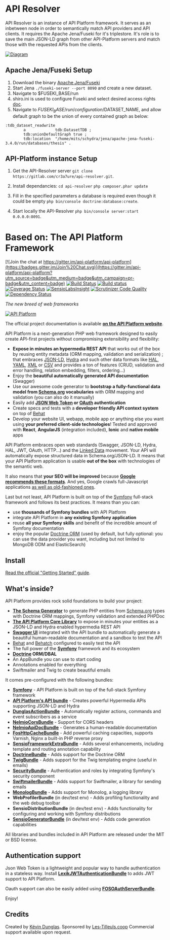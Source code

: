 
API Resolver
=============
API Resolver is an instance of API Platform framework.
It serves as an inbetween node in order to semantically match API providers and API clients.
It requires the Apache Jena/Fuseki for it's triplestore.
It's role is to save the main JSON-LD graph from other API-Platform servers and match those with the requested APIs from the clients.

[![Diagram](http://vps454845.ovh.net/schydra/images/hydraEcosystem.png)](http://vps454845.ovh.net/schydra/intro.html)


Apache Jena/Fuseki Setup
-------------------------

1. Download the binary [Apache Jena/Fuseki](http://jena.apache.org/download/index.cgi)
2. Start Jena `./fuseki-server --port 8090` and create a new dataset.
3. Navigate to $FUSEKI_BASE/run
4. shiro.ini is used to configure Fuseki and select desired access rights [doc](http://jena.apache.org/documentation/fuseki2/fuseki-security.html).
5. Navigate to $FUSEKI_BASE/run/configuration/$DATASET_NAME, and allow default graph to be the union of every contained graph as below:
````
:tdb_dataset_readwrite
        a             tdb:DatasetTDB ;
        tdb:unionDefaultGraph true ;
        tdb:location  "/home/mits/schydra/jena/apache-jena-fuseki-3.4.0/run/databases/thesis" .
````

API-Platform instance Setup
-------------------

1. Get the API-Resolver server
    `git clone https://gitlab.com/cr3a7ure/api-resolver.git`.

2. Install dependancies:
    `cd api-resolver`
    `php composer.phar update`

3. Fill in the specified parameters a database is required even though it could be empty
    `php bin/console doctrine:database:create`.
4. Start locally the API-Resolver
    `php bin/console server:start 0.0.0.0:8091`.



Based on: The API Platform Framework
==========================

[![Join the chat at https://gitter.im/api-platform/api-platform](https://badges.gitter.im/Join%20Chat.svg)](https://gitter.im/api-platform/api-platform?utm_source=badge&utm_medium=badge&utm_campaign=pr-badge&utm_content=badge)
[![Build Status](https://travis-ci.org/api-platform/core.svg?branch=master)](https://travis-ci.org/api-platform/core)
[![Build status](https://ci.appveyor.com/api/projects/status/grwuyprts3wdqx5l?svg=true)](https://ci.appveyor.com/project/dunglas/dunglasapibundle)
[![Coverage Status](https://coveralls.io/repos/github/api-platform/core/badge.svg)](https://coveralls.io/github/api-platform/core)
[![SensioLabsInsight](https://insight.sensiolabs.com/projects/92d78899-946c-4282-89a3-ac92344f9a93/mini.png)](https://insight.sensiolabs.com/projects/92d78899-946c-4282-89a3-ac92344f9a93)
[![Scrutinizer Code Quality](https://scrutinizer-ci.com/g/api-platform/core/badges/quality-score.png?b=master)](https://scrutinizer-ci.com/g/api-platform/core/?branch=master)
[![Dependency Status](https://www.versioneye.com/user/projects/5552e93306c318a32a0000fa/badge.svg?style=flat)](https://www.versioneye.com/user/projects/5552e93306c318a32a0000fa)

*The new breed of web frameworks*

[![API Platform](https://api-platform.com/logo-250x250.png)](https://api-platform.com)

The official project documentation is available **[on the API Platform website][31]**.

API Platform is a next-generation PHP web framework designed to easily create
API-first projects without compromising extensibility and
flexibility:

* **Expose in minutes an hypermedia REST API** that works out of the box by reusing
  entity metadata (ORM mapping, validation and serialization) ; that embraces [JSON-LD][1],
  [Hydra][2] and such other data formats like [HAL][32], [YAML][33], [XML][34] or [CSV][35]
  and provides a ton of features (CRUD, validation and error handling, relation embedding, filters, ordering...)
* Enjoy the **beautiful automatically generated API documentation** (Swagger)
* Use our awesome code generator to **bootstrap a fully-functional data model from
  [Schema.org][8] vocabularies** with ORM mapping and validation (you can also do
  it manually)
* Easily add **[JSON Web Token][25] or [OAuth][26] authentication**
* Create specs and tests with a **developer friendly API context system** on top
  of [Behat][10]
* Develop your website UI, webapp, mobile app or anything else you want using
  **your preferred client-side technologies**! Tested and approved with **React**, **AngularJS**
  (integration included), **Ionic**  and **native mobile** apps

API Platform embraces open web standards (Swagger, JSON-LD, Hydra, HAL, JWT, OAuth,
HTTP...) and the [Linked Data][27] movement. Your API will automatically
expose structured data in Schema.org/JSON-LD. It means that your API Platform application
is usable **out of the box** with technologies of the semantic
web.

It also means that **your SEO will be improved** because **[Google recommends these
formats][28]**.
And yes, Google crawls full-Javascript applications [as well as old-fashioned ones][29].

Last but not least, API Platform is built on top of the [Symfony][5]
full-stack framework and follows its best practices. It means than you can:

* use **thousands of Symfony bundles** with API Platform
* integrate API Platform in **any existing Symfony application**
* reuse **all your Symfony skills** and benefit of the incredible
  amount of Symfony documentation
* enjoy the popular [Doctrine ORM][6] (used by default, but fully optional: you can
  use the data provider you want, including but not limited to MongoDB ODM and ElasticSearch)

Install
-------

[Read the official "Getting Started" guide](https://api-platform.com/docs/core/getting-started).

What's inside?
--------------

API Platform provides rock solid foundations to build your project:

* [**The Schema Generator**][7] to generate PHP entities from [Schema.org][8] types with
Doctrine ORM mappings, Symfony validation and extended PHPDoc
* [**The API Platform Core Library**][9] to expose in minutes your entities as a JSON-LD and
 Hydra enabled hypermedia REST API
* [**Swagger UI**][24] integrated with the API bundle to
automatically generate a beautiful human-readable documentation and a
sandbox to test the API
* [Behat][10] and [Behatch][11] configured to easily test the API
* The full power of the [**Symfony**][5] framework and its ecosystem
* **[Doctrine][6] ORM/DBAL**
* An AppBundle you can use to start coding
* Annotations enabled for everything
* Swiftmailer and Twig to create beautiful emails

It comes pre-configured with the following bundles:

  * [**Symfony**][5] - API Platform is built on top of the full-stack
    Symfony framework
  * [**API Platform's API bundle**][9] - Creates powerful Hypermedia APIs supporting JSON-LD
    and Hydra
  * [**DunglasActionBundle**][36] - Automatically register actions, commands and event
   subscribers as a service
  * [**NelmioCorsBundle**][12] - Support for CORS headers
  * [**NelmioApiDocBundle**][24] - Generates a human-readable documentation
  * [**FosHttpCacheBundle**][13] - Add powerful caching capacities, supports Varnish,
    Nginx a built-in PHP reverse proxy
  * [**SensioFrameworkExtraBundle**][14] - Adds several enhancements, including
    template and routing annotation capability
  * [**DoctrineBundle**][15] - Adds support for the Doctrine ORM
  * [**TwigBundle**][16] - Adds support for the Twig templating engine (useful
    in emails)
  * [**SecurityBundle**][17] - Authentication and roles by integrating Symfony's
    security component
  * [**SwiftmailerBundle**][18] - Adds support for Swiftmailer, a library for sending
    emails
  * [**MonologBundle**][19] - Adds support for Monolog, a logging library
  * **WebProfilerBundle** (in dev/test env) - Adds profiling functionality and
    the web debug toolbar
  * **SensioDistributionBundle** (in dev/test env) - Adds functionality for configuring
    and working with Symfony distributions
  * [**SensioGeneratorBundle**][20] (in dev/test env) - Adds code generation capabilities

All libraries and bundles included in API Platform are released under
the MIT or BSD license.

Authentication support
----------------------

Json Web Token is a lightweight and popular way to handle authentication in a
stateless way. Install [**LexikJWTAuthenticationBundle**][21] to adds JWT support
to API Platform.

Oauth support can also be easily added using [**FOSOAuthServerBundle**][22].

Enjoy!

Credits
-------

Created by [Kévin Dunglas][23]. Sponsored by [Les-Tilleuls.coop][30]
Commercial support available upon request.

[1]:  http://json-ld.org
[2]:  http://hydra-cg.com
[3]:  https://getcomposer.org
[4]:  http://www.hydra-cg.com/
[5]:  https://symfony.com
[6]:  http://www.doctrine-project.org
[7]:  https://api-platform.com/docs/schema-generator/
[8]:  http://schema.org
[9]:  https://api-platform.com/docs/core/getting-started#installing-api-platform-core
[10]: https://behat.readthedocs.org
[11]: https://github.com/Behatch/contexts
[12]: https://github.com/nelmio/NelmioCorsBundle
[13]: https://foshttpcachebundle.readthedocs.org
[14]: https://symfony.com/doc/current/bundles/SensioFrameworkExtraBundle/index.html
[15]: https://symfony.com/doc/current/book/doctrine.html
[16]: https://symfony.com/doc/current/book/templating.html
[17]: https://symfony.com/doc/current/book/security.html
[18]: https://symfony.com/doc/current/cookbook/email.html
[19]: https://symfony.com/doc/current/cookbook/logging/monolog.html
[20]: https://symfony.com/doc/current/bundles/SensioGeneratorBundle/index.html
[21]: https://github.com/lexik/LexikJWTAuthenticationBundle
[22]: https://github.com/FriendsOfSymfony/FOSOAuthServerBundle
[23]: https://dunglas.fr
[24]: http://swagger.io/swagger-ui/
[25]: http://jwt.io/
[26]: http://oauth.net/
[27]: https://en.wikipedia.org/wiki/Linked_data
[28]: https://developers.google.com/structured-data/
[29]: http://searchengineland.com/tested-googlebot-crawls-javascript-heres-learned-220157
[30]: https://les-tilleuls.coop
[31]: https://api-platform.com
[32]: http://stateless.co/hal_specification.html
[33]: http://yaml.org/
[34]: https://www.w3.org/XML/
[35]: https://www.ietf.org/rfc/rfc4180.txt
[36]: https://github.com/dunglas/DunglasActionBundle
